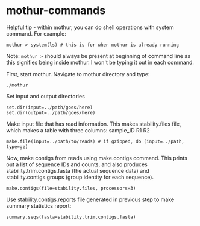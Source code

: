 # mothur-commands

Helpful tip - within mothur, you can do shell operations with system command. For example:
```shell
mothur > system(ls) # this is for when mothur is already running
```
Note: `mothur >` should always be present at beginning of command line as this signifies being inside mothur. I won't be typing it out in each command.

First, start mothur. Navigate to mothur directory and type:
```shell
./mothur
```

Set input and output directories
```shell
set.dir(input=../path/goes/here)
set.dir(output=../path/goes/here)
```

Make input file that has read information. This makes stability.files file, which makes a table with three columns: sample_ID R1 R2
```shell
make.file(input=../path/to/reads) # if gzipped, do (input=../path, type=gz)
```

Now, make contigs from reads using make.contigs command. This prints out a list of sequence IDs and counts, and also produces stability.trim.contigs.fasta (the actual sequence data) and stability.contigs.groups (group identity for each sequence).
```shell
make.contigs(file=stability.files, processors=3)
```

Use stability.contigs.reports file generated in previous step to make summary statistics report:
```shell
summary.seqs(fasta=stability.trim.contigs.fasta)
```
